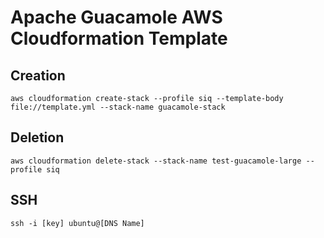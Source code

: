 # Apache Guacamole AWS Cloudformation Template

## Creation

`aws cloudformation create-stack --profile siq --template-body file://template.yml --stack-name guacamole-stack`

## Deletion

`aws cloudformation delete-stack --stack-name test-guacamole-large --profile siq`

## SSH

`ssh -i [key] ubuntu@[DNS Name]`

